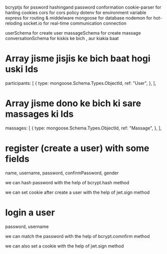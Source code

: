 bcryptjs for pssword hashingand password conformation
cookie-parser for hanling cookies
cors for cors policy
dotenv for environment variable
express for routing & middelware
mongoose for database
nodemon for hot-reloding
socket.io for real-time communication connection

userSchema for create user
massageSchema for create massage
conversationSchema for kiskis ke bich , aur kiakia baat



# Array jisme jisjis ke bich baat hogi uski Ids

participants: [
{
type: mongoose.Schema.Types.ObjectId,
ref: "User",
},
],

# Array jisme dono ke bich ki sare massages ki Ids

massages: [
{
type: mongoose.Schema.Types.ObjectId,
ref: "Massage",
},
],

# register (create a user) with some fields

name, username, password, confirmPassword, gender

we can hash password with the help of bcrypt.hash method

we can set cookie after create a user with the help of jwt.sign method

# login a user
password, username

we can match the password with the help of bcrypt.comnfirm method

we can also set a cookie with the help of jwt.sign method


